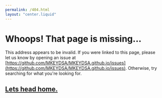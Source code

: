 ```yaml
---
permalink: /404.html
layout: "center.liquid"
---
```


# Whoops! That page is missing...

This address appears to be invalid. If you were linked to this page, please let us know by opening an issue at [https://github.com/MKEYDSA/MKEYDSA.github.io/issues](https://github.com/MKEYDSA/MKEYDSA.github.io/issues). Otherwise, try searching for what you're looking for.

## [Lets head home.](/)
